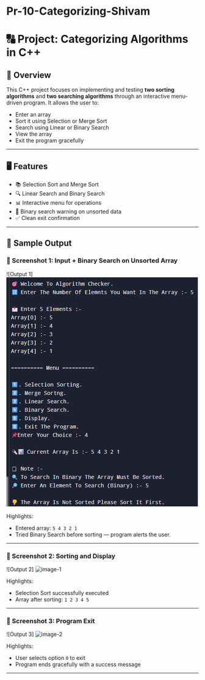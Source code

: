 # Pr-10-Categorizing-Shivam

# 🔠 Project: Categorizing Algorithms in C++

## 📝 Overview
This C++ project focuses on implementing and testing **two sorting algorithms** and **two searching algorithms** through an interactive menu-driven program. It allows the user to:
- Enter an array
- Sort it using Selection or Merge Sort
- Search using Linear or Binary Search
- View the array
- Exit the program gracefully

---

## 🖥️ Features
- 📚 Selection Sort and Merge Sort
- 🔍 Linear Search and Binary Search
- 📊 Interactive menu for operations
- 🚫 Binary search warning on unsorted data
- ✅ Clean exit confirmation

---

## 🧪 Sample Output

### 📸 Screenshot 1: Input + Binary Search on Unsorted Array  
![Output 1] 
![alt text](image-1.png)


Highlights:
- Entered array: `5 4 3 2 1`
- Tried Binary Search before sorting — program alerts the user.

---

### 📸 Screenshot 2: Sorting and Display  

![Output 2] 
![image-1](https://github.com/user-attachments/assets/86e23fd0-ac1f-4ab5-8aea-fbfbd29bf818)


Highlights:
- Selection Sort successfully executed
- Array after sorting: `1 2 3 4 5`

---

### 📸 Screenshot 3: Program Exit  
![Output 3] 
![image-2](https://github.com/user-attachments/assets/7aa24717-adcc-4178-a3a5-51066327d8be)

Highlights:
- User selects option `0` to exit
- Program ends gracefully with a success message

---
